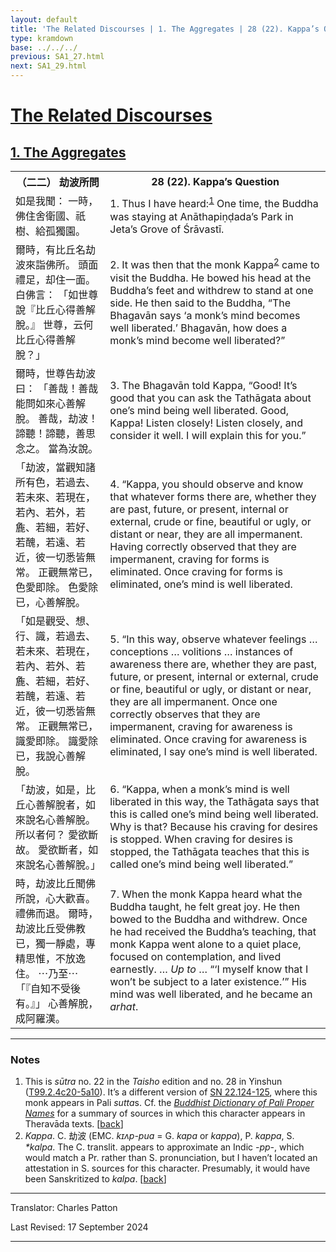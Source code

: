```yaml
---
layout: default
title: 'The Related Discourses | 1. The Aggregates | 28 (22). Kappa’s Question'
type: kramdown
base: ../../../
previous: SA1_27.html
next: SA1_29.html
---
```


<h1><a href='../index.html'>The Related Discourses</a></h1>
<h2><a href='index.html'>1. The Aggregates</a></h2>

<table class="trans">
  <th class='ch'>（二二） 劫波所問</th>
  <th class='en'>28 (22). Kappa’s Question</th>
  <tr>
    <td class="ch" title='t99.2.4c20'>如是我聞： 一時，佛住舍衛國、祇樹、給孤獨園。</td>
    <td id='p1'>1. Thus I have heard:<sup id="ref1"><a href="#n1">1</a></sup> One time, the Buddha was staying at Anāthapiṇḍada’s Park in Jeta’s Grove of Śrāvastī.</td>
  </tr>
  <tr>
    <td class="ch" title='t99.2.4c21'>爾時，有比丘名劫波來詣佛所。 頭面禮足，却住一面。 白佛言： 「如世尊說『比丘心得善解脫。』 世尊，云何比丘心得善解脫？」</td>
    <td id='p2'>2. It was then that the monk Kappa<sup id="ref2"><a href="#n2">2</a></sup> came to visit the Buddha. He bowed his head at the Buddha’s feet and withdrew to stand at one side. He then said to the Buddha, “The Bhagavān says ‘a monk’s mind becomes well liberated.’ Bhagavān, how does a monk’s mind become well liberated?”</td>
  </tr>
  <tr>
    <td class="ch" title='t99.2.4c24'>爾時，世尊告劫波曰： 「善哉！善哉能問如來心善解脫。 善哉，劫波！諦聽！諦聽，善思念之。 當為汝說。</td>
    <td id='p3'>3. The Bhagavān told Kappa, “Good! It’s good that you can ask the Tathāgata about one’s mind being well liberated. Good, Kappa! Listen closely! Listen closely, and consider it well. I will explain this for you.”</td>
  </tr>
  <tr>
    <td class="ch" title='t99.2.4c26'>「劫波，當觀知諸所有色，若過去、若未來、若現在，若內、若外，若麁、若細，若好、若醜，若遠、若近，彼一切悉皆無常。 正觀無常已，色愛即除。 色愛除已，心善解脫。</td>
    <td id='p4'>4. “Kappa, you should observe and know that whatever forms there are, whether they are past, future, or present, internal or external, crude or fine, beautiful or ugly, or distant or near, they are all impermanent. Having correctly observed that they are impermanent, craving for forms is eliminated. Once craving for forms is eliminated, one’s mind is well liberated.</td>
  </tr>
  <tr>
    <td class="ch" title='t99.2.5a1'>「如是觀受、想、行、識，若過去、若未來、若現在，若內、若外、若麁、若細，若好、若醜，若遠、若近，彼一切悉皆無常。 正觀無常已，識愛即除。 識愛除已，我說心善解脫。</td>
    <td id='p5'>5. “In this way, observe whatever feelings … conceptions … volitions … instances of awareness there are, whether they are past, future, or present, internal or external, crude or fine, beautiful or ugly, or distant or near, they are all impermanent. Once one correctly observes that they are impermanent, craving for awareness is eliminated. Once craving for awareness is eliminated, I say one’s mind is well liberated.</td>
  </tr>
  <tr>
    <td class="ch" title='t99.2.5a4'>「劫波，如是，比丘心善解脫者，如來說名心善解脫。 所以者何？ 愛欲斷故。 愛欲斷者，如來說名心善解脫。」</td>
    <td id='p6'>6. “Kappa, when a monk’s mind is well liberated in this way, the Tathāgata says that this is called one’s mind being well liberated. Why is that? Because his craving for desires is stopped. When craving for desires is stopped, the Tathāgata teaches that this is called one’s mind being well liberated.”</td>
  </tr>
  <tr>
    <td class="ch" title='t99.2.5a7'>時，劫波比丘聞佛所說，心大歡喜。 禮佛而退。 爾時，劫波比丘受佛教已，獨一靜處，專精思惟，不放逸住。 ⋯乃至⋯「『自知不受後有。』」 心善解脫，成阿羅漢。</td>
    <td id='p7'>7. When the monk Kappa heard what the Buddha taught, he felt great joy. He then bowed to the Buddha and withdrew. Once he had received the Buddha’s teaching, that monk Kappa went alone to a quiet place, focused on contemplation, and lived earnestly. … <em>Up to</em> … “‘I myself know that I won’t be subject to a later existence.’” His mind was well liberated, and he became an <em>arhat</em>.</td>
  </tr>
</table>

<hr/>

<h3 id="notes">Notes</h3>

<ol>
<li id="n1">This is <em>sūtra</em> no. 22 in the <cite>Taisho</cite> edition and no. 28 in Yinshun (<a href="https://cbetaonline.dila.edu.tw/zh/T02n0099_p0004c20" target="_blank">T99.2.4c20-5a10</a>). It’s a different version of <a href="https://suttacentral.net/sn22.124" target="_blank">SN 22.124-125</a>, where this monk appears in Pali <em>sutta</em>s. Cf. the <cite><a href="https://www.palikanon.com/english/pali_names/ka/kappa.htm" target="_blank">Buddhist Dictionary of Pali Proper Names</a></cite> for a summary of sources in which this character appears in Theravāda texts. [<a href="#ref1">back</a>]</li>
<li id="n2"><em>Kappa</em>. C. 劫波 (EMC. <em>kɪʌp-pua</em> = G. <em>kapa</em> or <em>kappa</em>), P. <em>kappa</em>, S. <em>*kalpa</em>. The C. translit. appears to approximate an Indic <em>-pp-</em>, which would match a Pr. rather than S. pronunciation, but I haven’t located an attestation in S. sources for this character. Presumably, it would have been Sanskritized to <em>kalpa</em>. [<a href="#ref2">back</a>]</li>
</ol>
<hr/>

<p class="translator">Translator: Charles Patton</p>
<p class='revised'>Last Revised: 17 September 2024</p>

<hr/>